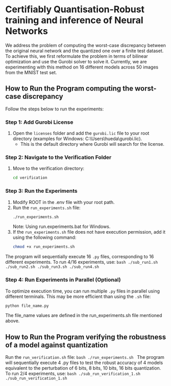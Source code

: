# Certifiably Quantisation-Robust training and inference of Neural Networks
We address the problem of computing the worst-case discrepancy between the original neural network and the quantized one over a finite test dataset. To achieve this, we first reformulate the problem in terms of bilinear optimization and use the Gurobi solver to solve it. Currently, we are experimenting with this method on 16 different models across 50 images from the MNIST test set.

## How to Run the Program computing the worst-case discrepancy

Follow the steps below to run the experiments:

### Step 1: Add Gurobi License
1. Open the `licenses` folder and add the `gurobi.lic` file to your root directory (examples for Windows: C:\Users\hueda\gurobi.lic).
   - This is the default directory where Gurobi will search for the license.

### Step 2: Navigate to the Verification Folder
1. Move to the verification directory:
    ```bash
    cd verification
    ```

### Step 3: Run the Experiments
1. Modify ROOT in the .env file with your root path. 
2. Run the `run_experiments.sh` file:
    ```bash
    ./run_experiments.sh
    ```
    Note: Using run.experiments.bat for Windows. 
3. If the `run_experiments.sh` file does not have execution permission, add it using the following command:
    ```bash
    chmod +x run_experiments.sh
    ```

The program will sequentially execute 16 `.py` files, corresponding to 16 different experiments.
To run 4/16 experiments, use: 
    ```bash
    ./sub_run1.sh
    ./sub_run2.sh
    ./sub_run3.sh
    ./sub_run4.sh
    ```

### Step 4: Run Experiments in Parallel (Optional)
To optimize execution time, you can run multiple `.py` files in parallel using different terminals. This may be more efficient than using the `.sh` file:
   ```bash
   python file_name.py
   ```
The file_name values are defined in the run_experiments.sh file mentioned above.

## How to Run the Program verifying the robustness of a model against quantization 
Run the `run_verification.sh` file:
    ```bash
    ./run_experiments.sh
    ```
The program will sequentially execute 4 .py files to test the robust accuracy of 4 models equivalent to the perturbation of 6 bits, 8 bits, 10 bits, 16 bits quantization.
To run 2/4 experiments, use: 
    ```bash
    ./sub_run_verification_1.sh
    ./sub_run_verification_1.sh
    ```